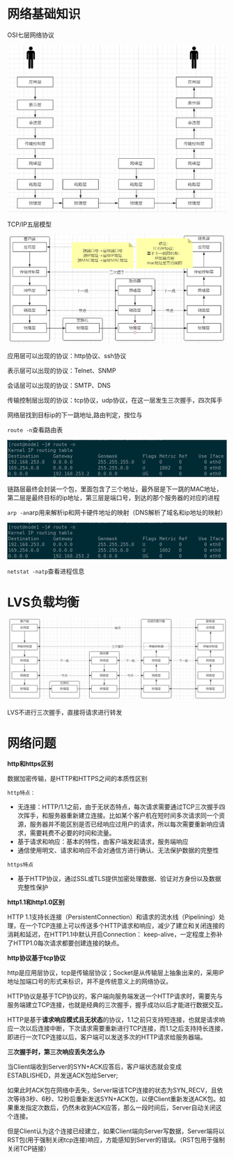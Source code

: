 # 网络基础知识

OSI七层网络协议

![](images\七层网络协议示意图.png)

TCP/IP五层模型

![](images\实际应用图.png)

应用层可以出现的协议：http协议、ssh协议

表示层可以出现的协议：Telnet、SNMP

会话层可以出现的协议：SMTP、DNS

传输控制层出现的协议：tcp协议，udp协议，在这一层发生三次握手，四次挥手

网络层找到目标ip的下一跳地址,路由判定，按位与

`route -n`查看路由表

![](images\路由表.png)

链路层最终会封装一个包，里面包含了三个地址，最外层是下一跳的MAC地址，第二层是最终目标的ip地址，第三层是端口号，到达的那个服务器的对应的进程

`arp -an`arp用来解析ip和网卡硬件地址的映射（DNS解析了域名和ip地址的映射）

![](images\路由表.png)

`netstat -natp`查看进程信息

# LVS负载均衡

![](images\四层负载均衡.png)

LVS不进行三次握手，直接将请求进行转发

# 网络问题

**http和https区别**

数据加密传输，是HTTP和HTTPS之间的本质性区别

`http特点：`

- 无连接：HTTP/1.1之前，由于无状态特点，每次请求需要通过TCP三次握手四次挥手，和服务器重新建立连接。比如某个客户机在短时间多次请求同一个资源，服务器并不能区别是否已经响应过用户的请求，所以每次需要重新响应请求，需要耗费不必要的时间和流量。
- 基于请求和响应：基本的特性，由客户端发起请求，服务端响应
- 通信使用明文、请求和响应不会对通信方进行确认、无法保护数据的完整性
  

`https特点`

- 基于HTTP协议，通过SSL或TLS提供加密处理数据、验证对方身份以及数据完整性保护

**http1.1和http1.0区别**

HTTP 1.1支持长连接（PersistentConnection）和请求的流水线（Pipelining）处理，在一个TCP连接上可以传送多个HTTP请求和响应，减少了建立和关闭连接的消耗和延迟，在HTTP1.1中默认开启Connection： keep-alive，一定程度上弥补了HTTP1.0每次请求都要创建连接的缺点。

**http协议基于tcp协议**

http是应用层协议，tcp是传输层协议；Socket是从传输层上抽象出来的，采用IP地址加端口号的形式来标识，并不是传统意义上的网络协议。

HTTP协议是基于TCP协议的，客户端向服务端发送一个HTTP请求时，需要先与服务端建立TCP连接，也就是经典的三次握手，握手成功以后才能进行数据交互。

HTTP是基于**请求响应模式且无状态**的协议，1.1之前只支持短连接，也就是请求响应一次以后连接中断，下次请求需要重新进行TCP连接，而1.1之后支持持长连接，即进行一次TCP连接以后，客户端可以发送多次的HTTP请求给服务器端。

**三次握手时，第三次响应丢失怎么办**

当Client端收到Server的SYN+ACK应答后，客户端状态就会变成ESTABLISHED，并发送ACK包给Server;

如果此时ACK包在网络中丢失，Server端该TCP连接的状态为SYN_RECV，且依次等待3秒、6秒、12秒后重新发送SYN+ACK包，以便Client重新发送ACK包。如果重发指定次数后，仍然未收到ACK应答，那么一段时间后，Server自动关闭这个连接。

但是Client认为这个连接已经建立，如果Client端向Server写数据，Server端将以RST包(用于强制关闭tcp连接)响应，方能感知到Server的错误。（RST包用于强制关闭TCP链接）

